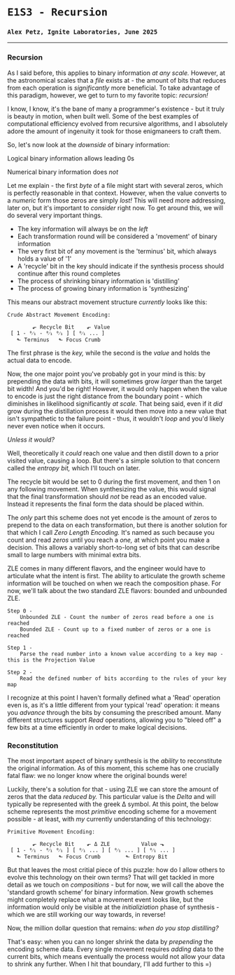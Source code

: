 # `E1S3 - Recursion`
### `Alex Petz, Ignite Laboratories, June 2025`

---

### Recursion
As I said before, this applies to binary information _at any scale._  However, at the astronomical scales that
a _file_ exists at - the amount of bits that reduces from each operation is _significantly_ more beneficial.
To take advantage of this paradigm, however, we get to turn to my favorite topic: _recursion!_

I know, I know, it's the bane of many a programmer's existence - but it truly is beauty in motion, when
built well. Some of the best examples of computational efficiency evolved from recursive algorithms, and
I absolutely adore the amount of ingenuity it took for those enigmaneers to craft them.

So, let's now look at the _downside_ of binary information:

Logical binary information allows leading 0s

Numerical binary information does _not_

Let me explain - the first _byte_ of a file might start with several zeros, which is perfectly reasonable
in that context.  However, when the value converts to a _numeric_ form those zeros are simply _lost!_ This
will need more addressing, later on, but it's important to _consider_ right now.  To get around this, we
will do several very important things.

- The key information will always be on the _left_
- Each transformation round will be considered a 'movement' of binary information
- The very first bit of any movement is the 'terminus' bit, which always holds a value of '1'
- A 'recycle' bit in the key should indicate if the synthesis process should continue after this round completes
- The process of shrinking binary information is 'distilling'
- The process of growing binary information is 'synthesizing'

This means our abstract movement structure *currently* looks like this:

    Crude Abstract Movement Encoding:

            ⬐ Recycle Bit    ⬐ Value               
     [ 1 - ⁰⁄₁ - ⁰⁄₁ ⁰⁄₁ ] [ ⁰⁄₁ ... ] 
       ⬑ Terminus   ⬑ Focus Crumb

The first phrase is the _key,_ while the second is the _value_ and holds the actual data to encode.

Now, the one major point you've probably got in your mind is this: by prepending the data with bits, it will
sometimes grow _larger_ than the target bit width! And you'd be right!  However, it would only happen
when the value to encode is just the right distance from the boundary point - which diminishes in likelihood significantly
_at scale._  That being said, even if it _did_ grow during the distillation process it would then move into a
new value that isn't sympathetic to the failure point - thus, it wouldn't _loop_ and you'd likely never
even notice when it occurs.

_Unless it would?_

Well, theoretically it _could_ reach one value and then distill down to a prior visited value, causing a loop.
But there's a simple solution to that concern called the _entropy bit,_ which I'll touch on later.

The recycle bit would be set to 0 during the first movement, and then 1 on any following movement.  When synthesizing
the value, this would signal that the final transformation should _not_ be read as an encoded value.  Instead it
represents the final form the data should be placed within.

The _only_ part this scheme does not yet encode is the amount of zeros to prepend to the data on each transformation,
but there is another solution for that which I call _Zero Length Encoding._
It's named as such because you count and read _zeros_ until you reach a _one,_ at which point you make a decision.
This allows a variably short-to-long set of bits that can describe small to large numbers with minimal extra bits.

ZLE comes in many different flavors, and the engineer would have to articulate what the intent is first.
The ability to articulate the growth scheme information will be touched on when we reach the composition phase.
For now, we'll talk about the two standard ZLE flavors: bounded and unbounded ZLE.

    Step 0 -
        Unbounded ZLE - Count the number of zeros read before a one is reached
        Bounded ZLE - Count up to a fixed number of zeros or a one is reached

    Step 1 -
        Parse the read number into a known value according to a key map - this is the Projection Value

    Step 2 -
        Read the defined number of bits according to the rules of your key map

I recognize at this point I haven't formally defined what a 'Read' operation even is, as it's a little different
from your typical 'read' operation:  it means you _advance_ through the bits by consuming the prescribed amount.
Many different structures support _Read_ operations, allowing you to "bleed off" a few bits at a time efficiently
in order to make logical decisions.

### Reconstitution
The most important aspect of binary synthesis is the _ability_ to reconstitute the original information.
As of this moment, this scheme has one crucially fatal flaw: we no longer know where the original bounds were!

Luckily, there's a solution for that - using ZLE we can store the amount of zeros that the data _reduced by._
This particular value is the _Delta_ and will typically be represented with the greek Δ symbol.
At this point, the below scheme represents the most _primitive_ encoding scheme for a movement possible - at
least, with _my_ currently understanding of this technology:

    Primitive Movement Encoding:

            ⬐ Recycle Bit    ⬐ Δ ZLE          Value ⬎ 
     [ 1 - ⁰⁄₁ - ⁰⁄₁ ⁰⁄₁ ] [ ⁰⁄₁ ... ] [ ⁰⁄₁ ... ] [ ⁰⁄₁ ... ] 
       ⬑ Terminus   ⬑ Focus Crumb        ⬑ Entropy Bit

But that leaves the most critial piece of this puzzle: how do I allow others to evolve this technology on their
own terms?
That will get tackled in more detail as we touch on _compositions_ - but for now, we will call the above the
'standard growth scheme' for binary information.
New growth schemes might completely replace what a movement event looks like, but the information would only
be visible at the _initializiation_ phase of synthesis - which we are still working our way towards, in reverse!

Now, the million dollar question that remains: _when do you stop distilling?_

That's easy: when you can no longer shrink the data by _prepending_ the encoding scheme data.  Every single
movement requires _adding_ data to the current bits, which means eventually the process would not allow your
data to shrink any further.  When I hit that boundary, I'll add further to this =)